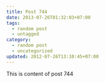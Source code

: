 ```yaml
---
title: Post 744
date: 2013-07-26T01:32:03+07:00
tags:
  - random post
  - untagged
category:
  - random post
  - uncategorized
updated: 2012-07-26T13:10:45+07:00
---
```

This is content of post 744